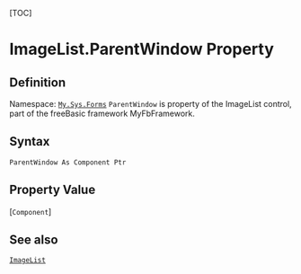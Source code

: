 [TOC]
# ImageList.ParentWindow Property

## Definition
Namespace: [`My.Sys.Forms`](My.Sys.Forms.md)
`ParentWindow` is property of the ImageList control, part of the freeBasic framework MyFbFramework.
## Syntax
```freeBasic
ParentWindow As Component Ptr
```
## Property Value
[`Component`]
## See also
[`ImageList`](ImageList.md)
